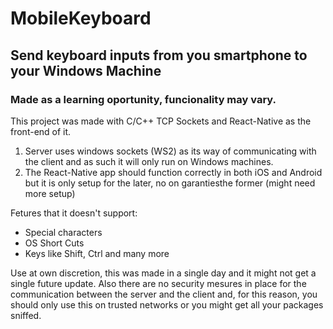 # MobileKeyboard
## Send keyboard inputs from you smartphone to your Windows Machine
### Made as a learning oportunity, funcionality may vary.

This project was made with C/C++ TCP Sockets and React-Native as the front-end of it.
1. Server uses windows sockets (WS2) as its way of communicating with the client and as such it will only run on Windows machines.
2. The React-Native app should function correctly in both iOS and Android but it is only setup for the later, no  on garantiesthe former (might need more setup)

Fetures that it doesn't support:
* Special characters
* OS Short Cuts
* Keys like Shift, Ctrl and many more

Use at own discretion, this was made in a single day and it might not get a single future update. Also there are no security mesures in place for the communication between the server and the client and, for this reason, you should only use this on trusted networks or you might get all your packages sniffed.